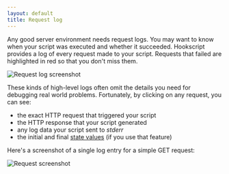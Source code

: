 ```yaml
---
layout: default
title: Request log
---
```


Any good server environment needs request logs.  You may want to know when your
script was executed and whether it succeeded.  Hookscript provides a log of
every request made to your script. Requests that failed are highlighted in red
so that you don't miss them.

![Request log screenshot](http://storage.googleapis.com/hookscript/request-log.png)

These kinds of high-level logs often omit the details you need for debugging
real world problems.  Fortunately, by clicking on any request, you can see:

  * the exact HTTP request that triggered your script
  * the HTTP response that your script generated
  * any log data your script sent to *stderr*
  * the initial and final [state values](/state/) (if you use that feature)

Here's a screenshot of a single log entry for a simple GET request:

![Request screenshot](http://storage.googleapis.com/hookscript/request.png)
